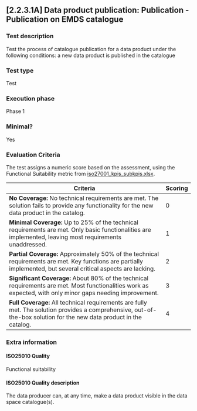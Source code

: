 
## [2.2.3.1A] Data product publication: Publication - Publication on EMDS catalogue
 
### Test description
Test the process of catalogue publication for a data product under the following conditions: a new data product is published in the catalogue
 
### Test type
Test
 
### Execution phase
Phase 1
 
### Minimal?
Yes

### Evaluation Criteria
The test assigns a numeric score based on the assessment, using the Functional Suitability metric from [iso27001_kpis_subkpis.xlsx](../../../../../design_decisions/background_info/iso27001_kpis_subkpis.xlsx).

| Criteria                                                                                                                                                   | Scoring          |
|------------------------------------------------------------------------------------------------------------------------------------------------------------| ---------------- |
| **No Coverage:** No technical requirements are met. The solution fails to provide any functionality for the new data product in the catalog.                              | 0 |
| **Minimal Coverage:** Up to 25% of the technical requirements are met. Only basic functionalities are implemented, leaving most requirements unaddressed.                 | 1 |
| **Partial Coverage:** Approximately 50% of the technical requirements are met. Key functions are partially implemented, but several critical aspects are lacking.          | 2 |
| **Significant Coverage:** About 80% of the technical requirements are met. Most functionalities work as expected, with only minor gaps needing improvement.                  | 3 |
| **Full Coverage:** All technical requirements are fully met. The solution provides a comprehensive, out-of-the-box solution for the new data product in the catalog. | 4 |

### Extra information
#### ISO25010 Quality
Functional suitability
#### ISO25010 Quality description
The data producer can, at any time, make a data product visible in the data space catalogue(s).
    